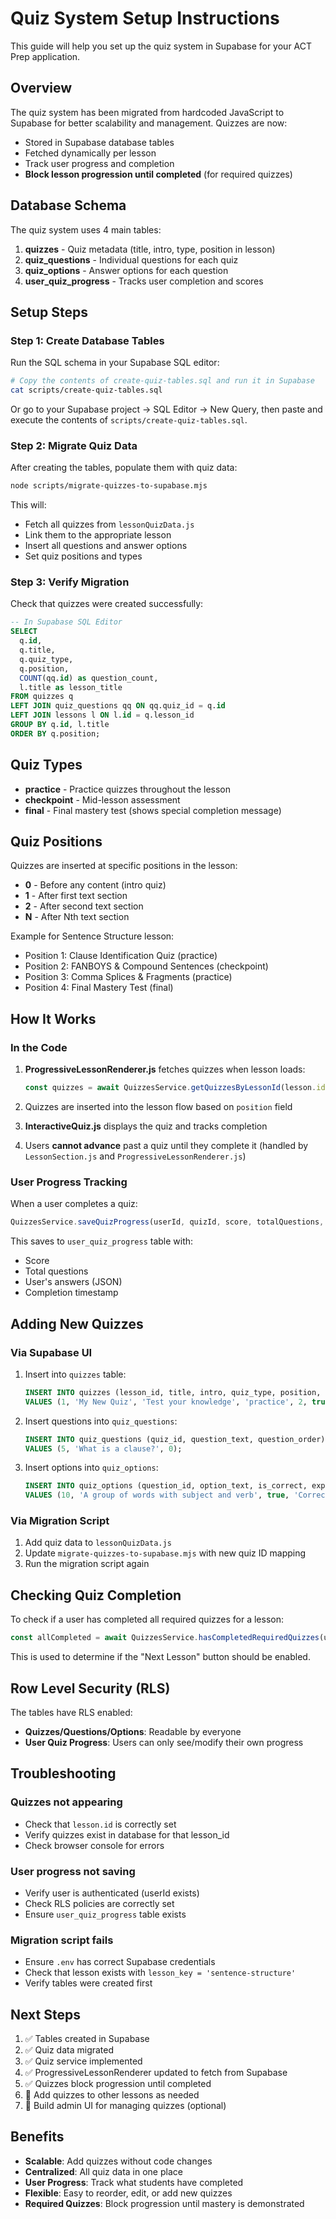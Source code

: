 # Quiz System Setup Instructions

This guide will help you set up the quiz system in Supabase for your ACT Prep application.

## Overview

The quiz system has been migrated from hardcoded JavaScript to Supabase for better scalability and management. Quizzes are now:
- Stored in Supabase database tables
- Fetched dynamically per lesson
- Track user progress and completion
- **Block lesson progression until completed** (for required quizzes)

## Database Schema

The quiz system uses 4 main tables:
1. **quizzes** - Quiz metadata (title, intro, type, position in lesson)
2. **quiz_questions** - Individual questions for each quiz
3. **quiz_options** - Answer options for each question
4. **user_quiz_progress** - Tracks user completion and scores

## Setup Steps

### Step 1: Create Database Tables

Run the SQL schema in your Supabase SQL editor:

```bash
# Copy the contents of create-quiz-tables.sql and run it in Supabase
cat scripts/create-quiz-tables.sql
```

Or go to your Supabase project → SQL Editor → New Query, then paste and execute the contents of `scripts/create-quiz-tables.sql`.

### Step 2: Migrate Quiz Data

After creating the tables, populate them with quiz data:

```bash
node scripts/migrate-quizzes-to-supabase.mjs
```

This will:
- Fetch all quizzes from `lessonQuizData.js`
- Link them to the appropriate lesson
- Insert all questions and answer options
- Set quiz positions and types

### Step 3: Verify Migration

Check that quizzes were created successfully:

```sql
-- In Supabase SQL Editor
SELECT
  q.id,
  q.title,
  q.quiz_type,
  q.position,
  COUNT(qq.id) as question_count,
  l.title as lesson_title
FROM quizzes q
LEFT JOIN quiz_questions qq ON qq.quiz_id = q.id
LEFT JOIN lessons l ON l.id = q.lesson_id
GROUP BY q.id, l.title
ORDER BY q.position;
```

## Quiz Types

- **practice** - Practice quizzes throughout the lesson
- **checkpoint** - Mid-lesson assessment
- **final** - Final mastery test (shows special completion message)

## Quiz Positions

Quizzes are inserted at specific positions in the lesson:
- **0** - Before any content (intro quiz)
- **1** - After first text section
- **2** - After second text section
- **N** - After Nth text section

Example for Sentence Structure lesson:
- Position 1: Clause Identification Quiz (practice)
- Position 2: FANBOYS & Compound Sentences (checkpoint)
- Position 3: Comma Splices & Fragments (practice)
- Position 4: Final Mastery Test (final)

## How It Works

### In the Code

1. **ProgressiveLessonRenderer.js** fetches quizzes when lesson loads:
   ```javascript
   const quizzes = await QuizzesService.getQuizzesByLessonId(lesson.id);
   ```

2. Quizzes are inserted into the lesson flow based on `position` field

3. **InteractiveQuiz.js** displays the quiz and tracks completion

4. Users **cannot advance** past a quiz until they complete it (handled by `LessonSection.js` and `ProgressiveLessonRenderer.js`)

### User Progress Tracking

When a user completes a quiz:
```javascript
QuizzesService.saveQuizProgress(userId, quizId, score, totalQuestions, answers);
```

This saves to `user_quiz_progress` table with:
- Score
- Total questions
- User's answers (JSON)
- Completion timestamp

## Adding New Quizzes

### Via Supabase UI

1. Insert into `quizzes` table:
   ```sql
   INSERT INTO quizzes (lesson_id, title, intro, quiz_type, position, is_required)
   VALUES (1, 'My New Quiz', 'Test your knowledge', 'practice', 2, true);
   ```

2. Insert questions into `quiz_questions`:
   ```sql
   INSERT INTO quiz_questions (quiz_id, question_text, question_order)
   VALUES (5, 'What is a clause?', 0);
   ```

3. Insert options into `quiz_options`:
   ```sql
   INSERT INTO quiz_options (question_id, option_text, is_correct, explanation, option_order)
   VALUES (10, 'A group of words with subject and verb', true, 'Correct!', 0);
   ```

### Via Migration Script

1. Add quiz data to `lessonQuizData.js`
2. Update `migrate-quizzes-to-supabase.mjs` with new quiz ID mapping
3. Run the migration script again

## Checking Quiz Completion

To check if a user has completed all required quizzes for a lesson:

```javascript
const allCompleted = await QuizzesService.hasCompletedRequiredQuizzes(userId, lessonId);
```

This is used to determine if the "Next Lesson" button should be enabled.

## Row Level Security (RLS)

The tables have RLS enabled:
- **Quizzes/Questions/Options**: Readable by everyone
- **User Quiz Progress**: Users can only see/modify their own progress

## Troubleshooting

### Quizzes not appearing
- Check that `lesson.id` is correctly set
- Verify quizzes exist in database for that lesson_id
- Check browser console for errors

### User progress not saving
- Verify user is authenticated (userId exists)
- Check RLS policies are correctly set
- Ensure `user_quiz_progress` table exists

### Migration script fails
- Ensure `.env` has correct Supabase credentials
- Check that lesson exists with `lesson_key = 'sentence-structure'`
- Verify tables were created first

## Next Steps

1. ✅ Tables created in Supabase
2. ✅ Quiz data migrated
3. ✅ Quiz service implemented
4. ✅ ProgressiveLessonRenderer updated to fetch from Supabase
5. ✅ Quizzes block progression until completed
6. 🔄 Add quizzes to other lessons as needed
7. 🔄 Build admin UI for managing quizzes (optional)

## Benefits

- **Scalable**: Add quizzes without code changes
- **Centralized**: All quiz data in one place
- **User Progress**: Track what students have completed
- **Flexible**: Easy to reorder, edit, or add new quizzes
- **Required Quizzes**: Block progression until mastery is demonstrated
